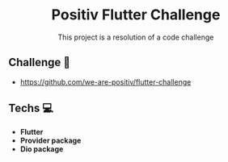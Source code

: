 <h1 align="center">Positiv Flutter Challenge</h1>

<div align="center">
    <p>This project is a resolution of a code challenge</p>
</div>

## Challenge 🔗

- https://github.com/we-are-positiv/flutter-challenge

## Techs 💻

- **Flutter**
- **Provider package** 
- **Dio package** 



